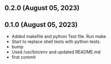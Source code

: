 ## 0.2.0 (August 05, 2023)


## 0.1.0 (August 05, 2023)
  - Added makefile and python Test file. Run make
  - Start to replace shell tests with python tests.
  - bump
  - Used /usr/bin/env and updated README.md
  - first commit

